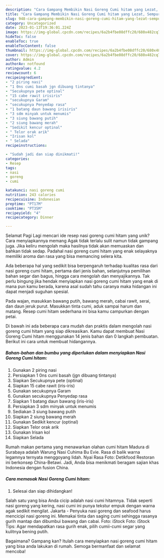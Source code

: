 ```yaml
---
description: "Cara Gampang Membikin Nasi Goreng Cumi hitam yang Lezat, Sempurna"
title: "Cara Gampang Membikin Nasi Goreng Cumi hitam yang Lezat, Sempurna"
slug: 948-cara-gampang-membikin-nasi-goreng-cumi-hitam-yang-lezat-sempurna
category: Uncategorized
date: 2023-01-13T19:36:01.224Z
image: https://img-global.cpcdn.com/recipes/6a2b4fbe08dffc20/680x482cq70/nasi-goreng-cumi-hitam-foto-resep-utama.jpg
hideToc: false
enableToc: true
enableTocContent: false
thumbnail: https://img-global.cpcdn.com/recipes/6a2b4fbe08dffc20/680x482cq70/nasi-goreng-cumi-hitam-foto-resep-utama.jpg
cover: https://img-global.cpcdn.com/recipes/6a2b4fbe08dffc20/680x482cq70/nasi-goreng-cumi-hitam-foto-resep-utama.jpg
author: Admin
authorAv: notfound
ratingvalue: 4.2
reviewcount: 6
recipeingredient:
- "2 piring nasi"
- "1 0ns cumi basah jgn dibuang tintanya"
- "Secukupnya pete optinal"
- "15 cabe rawit irisiris"
- "secukupnya Garam"
- "secukupnya Penyedap rasa"
- "1 batang daun bawang irisiris"
- "3 sdm minyak untuk menumis"
- "3 siung bawang putih"
- "2 siung bawang merah"
- "Sedikit kencur optinal"
- " Telor orak arik"
- "Irisan kol"
- " Selada"
recipeinstructions:

- "Sudah jadi dan siap dinikmati!"
categories:
- Resep
tags:
- nasi
- goreng
- cumi

katakunci: nasi goreng cumi 
nutrition: 243 calories
recipecuisine: Indonesian
preptime: "PT17M"
cooktime: "PT35M"
recipeyield: "4"
recipecategory: Dinner

---
```



Selamat Pagi Lagi mencari ide resep nasi goreng cumi hitam yang unik? Cara menyiapkannya memang Agak tidak terlalu sulit namun tidak gampang juga. Jika keliru mengolah maka hasilnya tidak akan memuaskan dan bahkan tidak sedap. Padahal nasi goreng cumi hitam yang enak selayaknya memiliki aroma dan rasa yang bisa memancing selera kita.


Ada beberapa hal yang sedikit bisa berpengaruh terhadap kualitas rasa dari nasi goreng cumi hitam, pertama dari jenis bahan, selanjutnya pemilihan bahan segar dan bagus, hingga cara mengolah dan menyajikannya. Tak perlu bingung jika hendak menyiapkan nasi goreng cumi hitam yang enak di mana pun kamu berada, karena asal sudah tahu caranya maka hidangan ini dapat menjadi suguhan spesial.

Pada wajan, masukkan bawang putih, bawang merah, cabai rawit, serai, dan daun jeruk purut. Masukkan tinta cumi, aduk sampai harum dan matang. Resep cumi hitam sederhana ini bisa kamu campurkan dengan petai.


Di bawah ini ada beberapa cara mudah dan praktis dalam mengolah nasi goreng cumi hitam yang siap dikreasikan. Kamu dapat membuat Nasi Goreng Cumi hitam menggunakan 14 jenis bahan dan 0 langkah pembuatan. Berikut ini cara untuk membuat hidangannya.

<!--inarticleads1-->

##### Bahan-bahan dan bumbu yang diperlukan dalam menyiapkan Nasi Goreng Cumi hitam:

1. Gunakan 2 piring nasi
1. Persiapkan 1 0ns cumi basah (jgn dibuang tintanya)
1. Siapkan Secukupnya pete (optinal)
1. Siapkan 15 cabe rawit (iris-iris)
1. Gunakan secukupnya Garam
1. Gunakan secukupnya Penyedap rasa
1. Siapkan 1 batang daun bawang (iris-iris)
1. Persiapkan 3 sdm minyak untuk menumis
1. Sediakan 3 siung bawang putih
1. Siapkan 2 siung bawang merah
1. Gunakan Sedikit kencur (optinal)
1. Siapkan  Telor orak arik
1. Gunakan Irisan kol
1. Siapkan  Selada


Rumah makan pertama yang menawarkan olahan cumi hitam Madura di Surabaya adalah Warung Nasi Cuhima Bu Evie. Rasa di balik warna legamnya ternyata menggoyang lidah. Nyai Rasa Foto: Detikfood Restoran ini berkonsep China-Betawi. Jadi, Anda bisa menikmati beragam sajian khas Indonesia dengan fusion China. 

<!--inarticleads2-->

##### Cara memasak Nasi Goreng Cumi hitam:


1. Selesai dan siap dihidangkan!

Salah satu yang bisa Anda cicip adalah nasi cumi hitamnya. Tidak seperti nasi goreng yang kering, nasi cumi ini punya tekstur empuk dengan warna agak sedikit mengilat. Jakarta - Penyuka nasi goreng dan seafood harus mencicipi nasi goreng ini. Memakai tinta dan saging cumi sehingga rasanya gurih mantap dan dibumbui bawang dan cabai. Foto: iStock Foto: iStock Tips: Agar mendapatkan rasa gurih enak, pilih cumii-cumi segar yang kulitnya bening putih. 

Bagaimana? Gampang kan? Itulah cara menyiapkan nasi goreng cumi hitam yang bisa anda lakukan di rumah. Semoga bermanfaat dan selamat mencoba!

